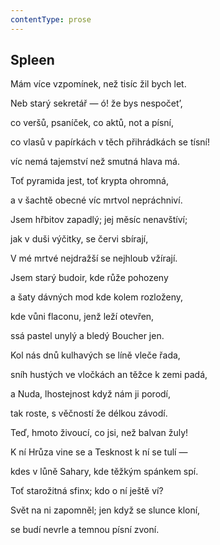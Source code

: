 ```yaml
---
contentType: prose
---
```


## Spleen

Mám více vzpomínek, než tisíc žil bych let.

Neb starý sekretář — ó! že bys nespočet’,

co veršů, psaníček, co aktů, not a písní,

co vlasů v papírkách v těch přihrádkách se tísní!

víc nemá tajemství než smutná hlava má.

Toť pyramida jest, toť krypta ohromná,

a v šachtě obecné víc mrtvol nepráchniví.

Jsem hřbitov zapadlý; jej měsíc nenavštíví;

jak v duši výčitky, se červi sbírají,

V mé mrtvé nejdražší se nejhloub vžírají.

Jsem starý budoir, kde růže pohozeny

a šaty dávných mod kde kolem rozloženy,

kde vůni flaconu, jenž leží otevřen,

ssá pastel unylý a bledý Boucher jen.

Kol nás dnů kulhavých se líně vleče řada,

sníh hustých ve vločkách an těžce k zemi padá,

a Nuda, lhostejnost když nám ji porodí,

tak roste, s věčností že délkou závodí.

Teď, hmoto živoucí, co jsi, než balvan žuly!

K ní Hrůza vine se a Tesknost k ní se tulí —

kdes v lůně Sahary, kde těžkým spánkem spí.

Toť starožitná sfinx; kdo o ní ještě ví?

Svět na ni zapomněl; jen když se slunce kloní,

se budí nevrle a temnou písní zvoní.
